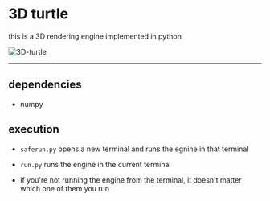 # 3D turtle
this is a 3D rendering engine implemented in python

![3D-turtle](https://github.com/D-T-666/3D-turtle/assets/35934791/5eaa2398-65cf-4f08-acde-2955cfbd5f9a)

---
## dependencies
 * numpy

## execution
 * `saferun.py` opens a new terminal and runs the egnine in that terminal

 * `run.py` runs the engine in the current terminal

 * if you're not running the engine from the terminal, it doesn't matter which one of them you run


